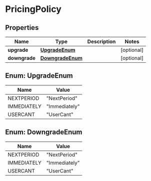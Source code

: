 
# PricingPolicy

## Properties
Name | Type | Description | Notes
------------ | ------------- | ------------- | -------------
**upgrade** | [**UpgradeEnum**](#UpgradeEnum) |  |  [optional]
**downgrade** | [**DowngradeEnum**](#DowngradeEnum) |  |  [optional]


<a name="UpgradeEnum"></a>
## Enum: UpgradeEnum
Name | Value
---- | -----
NEXTPERIOD | &quot;NextPeriod&quot;
IMMEDIATELY | &quot;Immediately&quot;
USERCANT | &quot;UserCant&quot;


<a name="DowngradeEnum"></a>
## Enum: DowngradeEnum
Name | Value
---- | -----
NEXTPERIOD | &quot;NextPeriod&quot;
IMMEDIATELY | &quot;Immediately&quot;
USERCANT | &quot;UserCant&quot;



